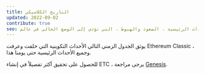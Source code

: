 ```yaml
---
title: التاريخ الكلاسيكي
updated: 2022-09-02
contribute: true
seo: جدول زمني تاريخي يغطي جميع الأحداث الرئيسية ، الصعود والهبوط ، التي تؤدي إلى الوضع الحالي في عالم Ethereum Classic الرائع.
---
```


يوثق الجدول الزمني التالي الأحداث التكوينية التي خلقت وعرفت Ethereum Classic ، وجميع الأحداث الرئيسية حتى يومنا هذا.

للحصول على تحقيق أكثر تفصيلاً في إنشاء ETC ، يرجى مراجعة [Genesis](/why-classic/genesis).

